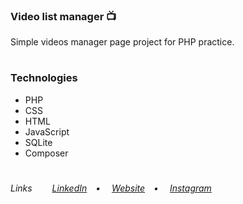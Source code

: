 <h3>Video list manager 📺</h3>
<p>Simple videos manager page project for PHP practice.</p>

#
<h3>Technologies</h3>
<ul>
  <li>PHP</li>
  <li>CSS</li>
  <li>HTML</li>
  <li>JavaScript</li>
  <li>SQLite</li>
  <li>Composer</li>
</ul>
 
#
<h6>Links&ensp;&ensp;&ensp;&ensp;
<a href="https://linkedin.com/in/victorlbueno/" target="_blank">LinkedIn</a>&ensp;&ensp;•&ensp;&ensp;
<a href="https://victor.com.de/" target="_blank">Website</a>&ensp;&ensp;•&ensp;&ensp;
<a href="https://instagram.com/victorlbueno" target="_blank">Instagram</a></h6>
